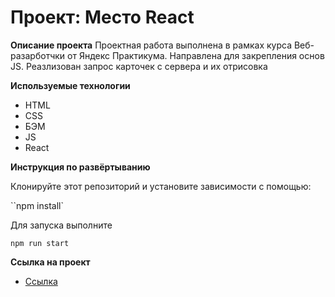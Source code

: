 # Проект: Место React

**Описание проекта**
Проектная работа выполнена в рамках курса Веб-разарботчки от Яндекс Практикума.
Направлена для закрепления основ JS. Реазлизован запрос карточек с сервера и их отрисовка

**Используемые технологии**

- HTML
- CSS
- БЭМ
- JS
- React

**Инструкция по развёртыванию**

Клонируйте этот репозиторий и установите зависимости с помощью:

``npm install`

Для запуска выполните

`npm run start`

**Ссылка на проект**

- [Ссылка](mesto-react.netlify.app)
